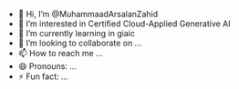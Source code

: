 - 👋 Hi, I’m @MuhammaadArsalanZahid
- 👀 I’m interested in Certified Cloud-Applied Generative AI 
- 🌱 I’m currently learning in giaic
- 💞️ I’m looking to collaborate on ...
- 📫 How to reach me ...
- 😄 Pronouns: ...
- ⚡ Fun fact: ...

<!---
MuhammaadArsalanZahid/MuhammaadArsalanZahid is a ✨ special ✨ repository because its `README.md` (this file) appears on your GitHub profile.
You can click the Preview link to take a look at your changes.
--->
